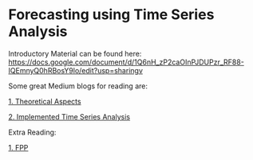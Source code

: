 # Forecasting using Time Series Analysis

Introductory Material can be found here: https://docs.google.com/document/d/1Q6nH_zP2caOInPJDUPzr_RF88-IQEmnyQ0hRBosY9lo/edit?usp=sharingv 


Some great Medium blogs for reading are: 

[1. Theoretical Aspects](https://medium.com/@varun030403/time-series-forecasting-theoretical-aspects-part-1-9adf7b1e0ce3)

[2. Implemented Time Series Analysis](https://medium.com/coders-mojo/implemented-time-series-analysis-and-forecasting-projects-3adea88b7fe8)


Extra Reading:

[1. FPP](https://otexts.com/fpp2/)
